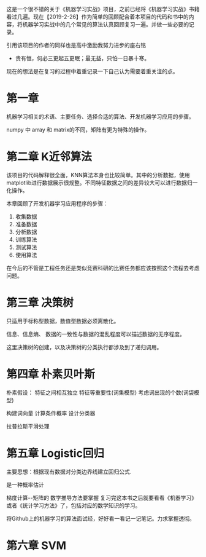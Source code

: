 这是一个很不错的关于《机器学习实战》项目，之前已经将《机器学习实战》书籍看过几遍。现在【2019-2-26】作为简单的回顾配合着本项目的代码和书中的内容，将机器学习实战中的几个常见的算法认真回顾复习一遍。并做一些必要的记录。

引用该项目的作者的同样也是高中激励我努力进步的座右铭

* 贵有恒，何必三更起五更眠；最无益，只怕一日暴十寒。

现在的想法是在复习的过程中着重记录一下自己认为需要着重关注的点。

# 第一章
机器学习相关的术语、主要任务、选择合适的算法、开发机器学习应用的步骤。

numpy 中 array 和 matrix的不同，矩阵有更为特殊的操作。

# 第二章 K近邻算法
该项目的代码解释很全面，KNN算法本身也比较简单。其中的分析数据，使用matplotlib进行数据展示很规整。不同特征数据之间的差异较大可以进行数据归一化操作。

本章回顾了开发机器学习应用程序的步骤：
1. 收集数据
2. 准备数据
3. 分析数据
4. 训练算法
5. 测试算法
6. 使用算法

在今后的不管是工程任务还是类似竞赛科研的比赛任务都应该按照这个流程去考虑问题。

# 第三章 决策树
只适用于标称型数据，数值型数据必须离散化。

信息、信息熵、 数据的一致性与数据的混乱程度可以描述数据的无序程度。

这里决策树的创建，以及决策树的分类执行都涉及到了递归调用。

# 第四章 朴素贝叶斯

朴素假设： 特征之间相互独立  特征等重要性(词集模型) 考虑词出现的个数(词袋模型)

构建词向量 计算条件概率  设计分类器 

拉普拉斯平滑处理


# 第五章 Logistic回归
主要思想：根据现有数据对分类边界线建立回归公式.

是一种概率估计

梯度计算--矩阵的  数学推导方法要掌握  复习完这本书之后就要看看《机器学习》或者《统计学习方法》了，包括对应的数学知识的学习。

将Github上的机器学习的算法面试经，好好看一看记一记笔记。力求掌握透彻。

# 第六章 SVM


